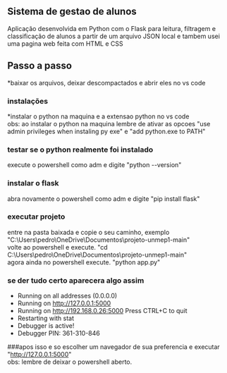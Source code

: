 ## Sistema de gestao de alunos

Aplicação desenvolvida em Python com o Flask para leitura, filtragem e classificação de alunos a partir de um arquivo JSON local e tambem usei uma pagina web feita com HTML e CSS

## Passo a passo <br>
*baixar os arquivos, deixar descompactados e abrir eles no vs code

### instalações <br>
*instalar o python na maquina e a extensao python no vs code <br>
obs: ao instalar o python na maquina lembre de ativar as opcoes "use admin privileges when instaling py exe" e "add python.exe to PATH" <br>

### testar se o python realmente foi instalado <br>
execute o powershell como adm e digite "python --version" <br>

### instalar o flask <br>
abra novamente o powershell como adm e digite "pip install flask" <br>

### executar projeto <br>
entre na pasta baixada e copie o seu caminho, exemplo "C:\Users\pedro\OneDrive\Documentos\projeto-unmep1-main" <br>
volte ao powershell e execute. "cd C:\Users\pedro\OneDrive\Documentos\projeto-unmep1-main" <br>
agora ainda no powershell execute. "python app.py" <br>

### se der tudo certo aparecera algo assim <br>

 * Running on all addresses (0.0.0.0)
 * Running on http://127.0.0.1:5000
 * Running on http://192.168.0.26:5000
Press CTRL+C to quit
 * Restarting with stat
 * Debugger is active!
 * Debugger PIN: 361-310-846

###apos isso e so escolher um navegador de sua preferencia e executar "http://127.0.0.1:5000" <br>
obs: lembre de deixar o powershell aberto.
